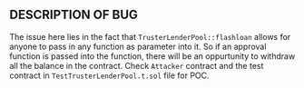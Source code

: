 ## DESCRIPTION OF BUG

The issue here lies in the fact that `TrusterLenderPool::flashloan` allows for anyone to pass in any function as parameter into it. So if an approval function is passed into the function, there will be an oppurtunity to withdraw all the balance in the contract. Check `Attacker` contract and the test contract in `TestTrusterLenderPool.t.sol` file for POC.
